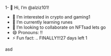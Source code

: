 1- 👋 Hi, I’m @alziz101!
- 👀 I’m interested in crypto and gaming1
- 🌱 I’m currently learning runes
- 💞️ I’m looking to collaborate on NFTsad lets go
- 😄 Pronouns: !!
- ⚡ Fun fact: .. FINALLY!!!27 days left
  1
<!---1
alziz101/alziz101 is a ✨ special ✨ repository because its `README.md` (this file) appears on your GitHub profile.
You can click the Preview link to take a look at your changes.
--->asd
